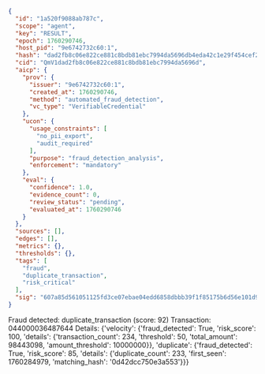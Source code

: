 ```json
{
  "id": "1a520f9088ab787c",
  "scope": "agent",
  "key": "RESULT",
  "epoch": 1760290746,
  "host_pid": "9e6742732c60:1",
  "hash": "dad2fb8c06e822ce881c8bdb81ebc7994da5696db4eda42c1e29f454cef2f564",
  "cid": "QmV1dad2fb8c06e822ce881c8bdb81ebc7994da5696d",
  "aicp": {
    "prov": {
      "issuer": "9e6742732c60:1",
      "created_at": 1760290746,
      "method": "automated_fraud_detection",
      "vc_type": "VerifiableCredential"
    },
    "ucon": {
      "usage_constraints": [
        "no_pii_export",
        "audit_required"
      ],
      "purpose": "fraud_detection_analysis",
      "enforcement": "mandatory"
    },
    "eval": {
      "confidence": 1.0,
      "evidence_count": 0,
      "review_status": "pending",
      "evaluated_at": 1760290746
    }
  },
  "sources": [],
  "edges": [],
  "metrics": {},
  "thresholds": {},
  "tags": [
    "fraud",
    "duplicate_transaction",
    "risk_critical"
  ],
  "sig": "607a85d561051125fd3ce07ebae04edd6858dbbb39f1f85175b6d56e101d9898"
}
```

Fraud detected: duplicate_transaction (score: 92)
Transaction: 044000036487644
Details: {'velocity': {'fraud_detected': True, 'risk_score': 100, 'details': {'transaction_count': 234, 'threshold': 50, 'total_amount': 98443098, 'amount_threshold': 10000000}}, 'duplicate': {'fraud_detected': True, 'risk_score': 85, 'details': {'duplicate_count': 233, 'first_seen': 1760284979, 'matching_hash': '0d42dcc750e3a553'}}}